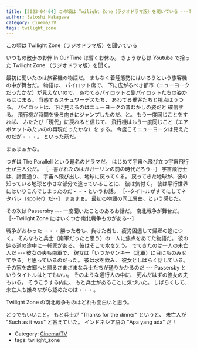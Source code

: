 ```yaml
---
title: [2023-04-04] この頃は Twilight Zone（ラジオドラマ版）を聞いている ---南北戦争もの、「通りすぎていく者たち」、が面白かった
author: Satoshi Nakagawa
category: Cinema/TV
tags: twilight_zone
---
```


この頃は Twilight Zone（ラジオドラマ版）を聞いている

 いつもの散歩のお伴 In Our Time は暫くお休み。
きょうからは Youtube で拾った
Twilight Zone （ラジオドラマ版）を聞く。

 最初に聞いたのは旅客機の物語だ。
まもなく着陸態勢にはいろうという旅客機の中が舞台だ。
物語は、
パイロット席で、
下に広がるべき都市（ニューヨークだったかな）が見えないので、
あわてるパイロットと副パイロットたちの姿からはじまる。
当惑するスチュワーデスたち、
あわてる乗客たちと視点はうつる。
パイロットは、下に見えるのはニューヨークの昔むかしの姿だと
確信する。
飛行機が時間を後ろ向きにジャンプしたのだ、と。
もう一度同じことをすれば、
ふたたび「現代」に戻れると信じて、
飛行機はもう一度同じこと（エアポケットみたいのの再現だったかな）を
する。
今度こそニューヨークは見えたのだが・・・。
といった筋だ。

 まぁまぁかな。

 つぎは The Parallell という題名のドラマだ。
はじめて宇宙へ飛び立つ宇宙飛行士が主人公だ。
［--書かれたのはガガーリンの前の時代だろう--］
宇宙飛行士は、計画通り、
宇宙へ飛び出し、地球に戻ってくる。
戻ってきた地球が、彼の知っている地球と小さな部分で違っていることに、
彼は気付く。
彼は平行世界にはいりこんでしまったのだ・・・というお話。
［--タイトルがすでにしてネタバレ（spoiler）だ--］
まぁまぁ。
最初の物語の同工異曲、という感じだ。

 その次は Passersby ---
一度聞いたことのあるお話だ。
南北戦争が舞台だ。
［--Twilight Zone にはいくつか南北戦争ものがある--］

 戦争がおわった ・・・
勝った者も、負けた者も、疲労困憊して帰郷の途につく。
そんなもと兵士（南軍だったと思う）の一人に焦点をあてた物語だ。
彼の辿る道の途中に一軒家がある。
彼はそこで水を乞う。
でてきたのは一人の未亡人だ ---
彼女の夫も南軍で、
彼女は「いつかヤンキー（北軍）に目にものみせてやる」と思っているのだった。
彼は水を飲み、
彼女としばらく話している。
その家を故郷へと帰るさまざまな兵士たちが通りかかるのだ ---
Passersby というタイトルはとてもいい。
そのような通行人の中に、
死んだはずの彼女の夫もいる。
そうこうする内に、
もと兵士があることに気づいた。
しばらくして、
未亡人も嫌々ながら認めたのは・・・。

 Twilight Zone の南北戦争ものはどれも面白いと思う。

 どうでもいいこと。
もと兵士が "Thanks for the dinner" というと、
未亡人が "Such as it was" と答えていた。
インドネシア語の "Apa yang ada" だ！

- Category: [Cinema/TV](https://merapano.github.io/categories.html#Cinema/TV)
- tags: twilight_zone
